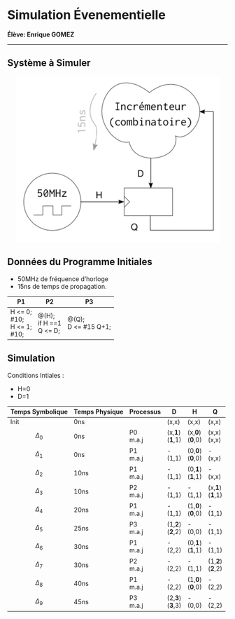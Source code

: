 # Simulation Évenementielle
**Élève: Enrique GOMEZ**

---

## Système à Simuler

<div align="center">

![alt text](exo_design.png "Schéma du Système")

</div>

## Données du Programme Initiales

- 50MHz de fréquence d’horloge
- 15ns de temps de propagation.

| P1                                 | P2                            | P3                     |
| ---------------------------------- | ----------------------------- | ---------------------- |
| H <= 0;<br>#10;<br>H <= 1;<br>#10; | @(H);<br>if H ==1<br> Q <= D; | @(Q);<br>D <= #15 Q+1; |

## Simulation

Conditions Intiales :

- H=0
- D=1

| Temps Symbolique | Temps Physique | Processus   | D                      | H                       | Q                      |
| ---------------- | -------------- | ----------- | ---------------------- | ----------------------- | ---------------------- |
| Init             | 0ns            |             | (x,x)                  | (x,x)                   | (x,x)                  |
| $$\Delta_{0}$$   | 0ns            | P0<br>m.a.j | (x,**1**)<br>(**1**,1) | (x,**0**)<br>(**0**,0)  | (x,x)<br>(x,x)         |
| $$\Delta_{1}$$   | 0ns            | P1<br>m.a.j | -<br>(1,1)             | (0,**0**) <br>(**0**,0) | -<br>(x,x)             |
| $$\Delta_{2}$$   | 10ns           | P1<br>m.a.j | -<br>(1,1)             | (0,**1**) <br>(**1**,1) | -<br>(x,x)             |
| $$\Delta_{3}$$   | 10ns           | P2<br>m.a.j | -<br>(1,1)             | - <br>(1,1)             | (x,**1**)<br>(**1**,1) |
| $$\Delta_{4}$$   | 20ns           | P1<br>m.a.j | -<br>(1,1)             | (1,**0**) <br>(**0**,0) | -<br>(1,1)             |
| $$\Delta_{5}$$   | 25ns           | P3<br>m.a.j | (1,**2**)<br>(**2**,2) | -<br>(0,0)              | -<br>(1,1)             |
| $$\Delta_{6}$$   | 30ns           | P1<br>m.a.j | -<br>(2,2)             | (0,**1**) <br>(**1**,1) | -<br>(1,1)             |
| $$\Delta_{7}$$   | 30ns           | P2<br>m.a.j | -<br>(2,2)             | - <br>(1,1)             | (1,**2**)<br>(**2**,2) |
| $$\Delta_{8}$$   | 40ns           | P1<br>m.a.j | -<br>(2,2)             | (1,**0**) <br>(**0**,0) | -<br>(2,2)             |
| $$\Delta_{9}$$   | 45ns           | P3<br>m.a.j | (2,**3**)<br>(**3**,3) | -<br>(0,0)              | -<br>(2,2)             |